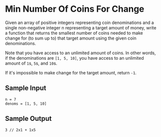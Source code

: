 # Min Number Of Coins For Change
Given an array of positive integers representing coin denominations and a single non-negative integer n representing a target amount of money, write a function that returns the smallest number of coins needed to make change for (to sum up to) that target amount using the given coin denominations.

Note that you have access to an unlimited amount of coins. In other words, if the denominations are ```[1, 5, 10]```, you have access to an unlimited amount of ```1```s, ```5```s, and ```10```s.

If it's impossible to make change for the target amount, return ```-1```.

## Sample Input
```
n = 7
denoms = [1, 5, 10]
```
## Sample Output
```
3 // 2x1 + 1x5
```